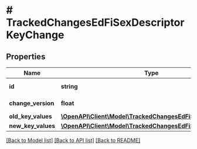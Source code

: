 # # TrackedChangesEdFiSexDescriptorKeyChange

## Properties

Name | Type | Description | Notes
------------ | ------------- | ------------- | -------------
**id** | **string** | Resource identifier | [optional]
**change_version** | **float** | Change version | [optional]
**old_key_values** | [**\OpenAPI\Client\Model\TrackedChangesEdFiSexDescriptorKey**](TrackedChangesEdFiSexDescriptorKey.md) |  | [optional]
**new_key_values** | [**\OpenAPI\Client\Model\TrackedChangesEdFiSexDescriptorKey**](TrackedChangesEdFiSexDescriptorKey.md) |  | [optional]

[[Back to Model list]](../../README.md#models) [[Back to API list]](../../README.md#endpoints) [[Back to README]](../../README.md)
